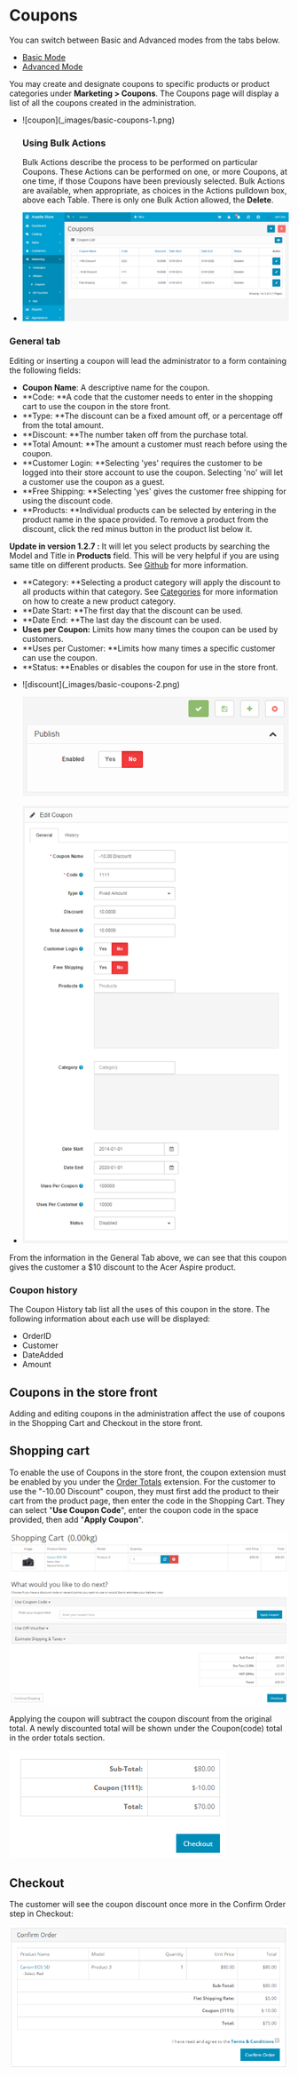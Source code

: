 Coupons
=======

<div class="uk-alert-info uk-alert">
  <span class="uk-icon-info-circle"></span> You can switch between Basic and Advanced modes from the tabs below.
</div>
<ul class="uk-tab" data-uk-tab="{connect:'#doc-tabs', animation: 'fade'}">
    <li><a href="">Basic Mode</a></li>
    <li><a href="">Advanced Mode</a></li>
</ul>

You may create and designate coupons to specific products or product categories under **Marketing > Coupons**. The Coupons page will display a list of all the coupons created in the administration.

<ul id="doc-tabs" class="uk-switcher uk-margin">
    <li markdown="1">![coupon](_images/basic-coupons-1.png)

### Using Bulk Actions

Bulk Actions describe the process to be performed on particular Coupons. These Actions can be performed on one, or more Coupons, at one time, if those Coupons have been previously selected. Bulk Actions are available, when appropriate, as choices in the Actions pulldown box, above each Table. There is only one Bulk Action allowed, the **Delete**.</li>
    <li markdown="1">![coupon](_images/coupons-1.png)</li>
</ul>

### General tab

Editing or inserting a coupon will lead the administrator to a form containing the following fields:

- **Coupon Name**: A descriptive name for the coupon.
- **Code: **A code that the customer needs to enter in the shopping cart to use the coupon in the store front.
- **Type: **The discount can be a fixed amount off, or a percentage off from the total amount.
- **Discount: **The number taken off from the purchase total.
- **Total Amount: **The amount a customer must reach before using the coupon.
- **Customer Login: **Selecting 'yes' requires the customer to be logged into their store account to use the coupon. Selecting 'no' will let a customer use the coupon as a guest.
- **Free Shipping: **Selecting 'yes' gives the customer free shipping for using the discount code.
- **Products: **Individual products can be selected by entering in the product name in the space provided. To remove a product from the discount, click the red minus button in the product list below it.

<div class="uk-alert uk-alert-info uk-margin-small-left uk-margin-small-right"><i class="uk-icon-info-circle"></i> <b>Update in version 1.2.7 :</b> It will let you select products by searching the Model and Title in <b>Products</b> field. This will be very helpful if you are using same title on different products. See <a href="https://github.com/arastta/arastta/issues/353">Github</a> for more information.</div>

- **Category: **Selecting a product category will apply the discount to all products within that category. See [Categories](docs/user-manual/catalog/categories/overview) for more information on how to create a new product category.
- **Date Start: **The first day that the discount can be used.
- **Date End: **The last day the discount can be used.
- **Uses per Coupon:** Limits how many times the coupon can be used by customers.
- **Uses per Customer: **Limits how many times a specific customer can use the coupon.
- **Status: **Enables or disables the coupon for use in the store front.

<ul id="doc-tabs" class="uk-switcher uk-margin">
    <li markdown="1">![discount](_images/basic-coupons-2.png)

![discount](_images/basic-coupons-3.png)</li>
    <li markdown="1">![discount](_images/coupons-2.png)</li>
</ul>

From the information in the General Tab above, we can see that this coupon gives the customer a $10 discount to the Acer Aspire product.

### Coupon history

The Coupon History tab list all the uses of this coupon in the store. The following information about each use will be displayed:

- OrderID
- Customer
- DateAdded
- Amount

Coupons in the store front
--------------------------

Adding and editing coupons in the administration affect the use of coupons in the Shopping Cart and Checkout in the store front.

Shopping cart
-------------

To enable the use of Coupons in the store front, the coupon extension must be enabled by you under the [Order Totals](docs/user-manual/marketplace/order-totals) extension. For the customer to use the "-10.00 Discount" coupon, they must first add the product to their cart from the product page, then enter the code in the Shopping Cart. They can select "**Use Coupon Code**", enter the coupon code in the space provided, then add "**Apply Coupon**".

![coupon acer](_images/coupons-3.png)

Applying the coupon will subtract the coupon discount from the original total. A newly discounted total will be shown under the Coupon(code) total in the order totals section.

![coupon total](_images/coupons-4.png)

Checkout
--------

The customer will see the coupon discount once more in the Confirm Order step in Checkout:

![coupon confirm order](_images/coupons-5.png)
